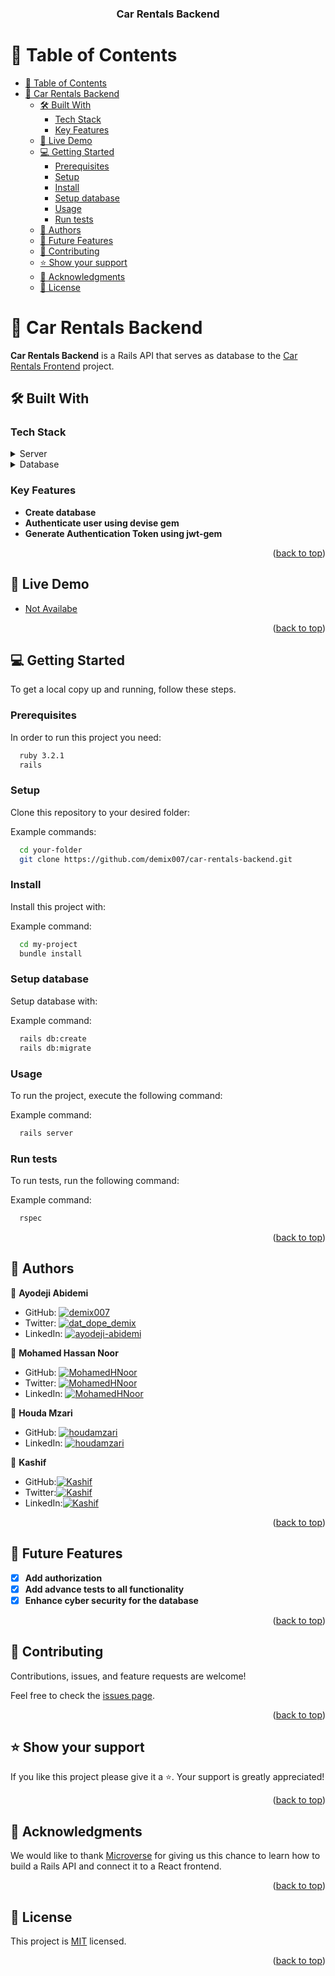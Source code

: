 <a name="readme-top"></a>

<div align="center">

  <h3><b>Car Rentals Backend</b></h3>

</div>

<!-- TABLE OF CONTENTS -->

# 📗 Table of Contents

- [📗 Table of Contents](#-table-of-contents)
- [📖 Car Rentals Backend ](#-car-rentals-backend-)
  - [🛠 Built With ](#-built-with-)
    - [Tech Stack ](#tech-stack-)
    - [Key Features ](#key-features-)
  - [🚀 Live Demo ](#-live-demo-)
  - [💻 Getting Started ](#-getting-started-)
    - [Prerequisites](#prerequisites)
    - [Setup](#setup)
    - [Install](#install)
    - [Setup database](#setup-database)
    - [Usage](#usage)
    - [Run tests](#run-tests)
  - [👥 Authors ](#-authors-)
  - [🔭 Future Features ](#-future-features-)
  - [🤝 Contributing ](#-contributing-)
  - [⭐️ Show your support ](#️-show-your-support-)
  - [🙏 Acknowledgments ](#-acknowledgments-)
  - [📝 License ](#-license-)

<!-- PROJECT DESCRIPTION -->

# 📖 Car Rentals Backend <a name="about-project"></a>

**Car Rentals Backend** is a Rails API that serves as database to the [Car Rentals Frontend](https://github.com/houdamzari/Cars-Rental-FrontEnd) project.

## 🛠 Built With <a name="built-with"></a>

### Tech Stack <a name="tech-stack"></a>

<details>
  <summary>Server</summary>
  <ul>
    <li><a href="https://rubyonrails.org/">Ruby On Rails</a></li>
  </ul>
</details>

<details>
<summary>Database</summary>
  <ul>
    <li><a href="https://www.postgresql.org/">PostgreSQL</a></li>
  </ul>
</details>

<!-- Features -->

### Key Features <a name="key-features"></a>

- **Create database**
- **Authenticate user using devise gem**
- **Generate Authentication Token using jwt-gem**

<p align="right">(<a href="#readme-top">back to top</a>)</p>

<!-- LIVE DEMO -->

## 🚀 Live Demo <a name="live-demo"></a>

- [Not Availabe]()

<p align="right">(<a href="#readme-top">back to top</a>)</p>

<!-- GETTING STARTED -->

## 💻 Getting Started <a name="getting-started"></a>

To get a local copy up and running, follow these steps.

### Prerequisites

In order to run this project you need:

```sh
  ruby 3.2.1
  rails
```

### Setup

Clone this repository to your desired folder:

Example commands:

```sh
  cd your-folder
  git clone https://github.com/demix007/car-rentals-backend.git
```

### Install

Install this project with:

Example command:

```sh
  cd my-project
  bundle install
```

### Setup database

Setup database with:

Example command:

```sh
  rails db:create
  rails db:migrate
```

### Usage

To run the project, execute the following command:

Example command:

```sh
  rails server
```

### Run tests

To run tests, run the following command:

Example command:

```sh
  rspec
```

<p align="right">(<a href="#readme-top">back to top</a>)</p>

<!-- AUTHORS -->

## 👥 Authors <a name="authors"></a>

👤 **Ayodeji Abidemi**

- GitHub: [![demix007](https://img.shields.io/badge/-demix007-white?logo=GitHub&logoColor=181717&style=plastic)](https://github.com/demix007)
- Twitter: [![dat_dope_demix](https://img.shields.io/badge/-dat_dope_demix-blue?logo=Twitter&logoColor=skyBlue&style=plastic)](https://twitter.com/dat_dope_demix)
- LinkedIn: [![ayodeji-abidemi](https://img.shields.io/badge/-AyodejiAbidemi-white?logo=LinkedIn&logoColor=181717&style=plastic)](https://linkedin.com/in/ayodeji-abidemi)

👤 **Mohamed Hassan Noor**

- GitHub: [![MohamedHNoor](https://img.shields.io/badge/-MohamedHNoor-white?logo=GitHub&logoColor=181717&style=plastic)](https://github.com/MohamedHNoor)
- Twitter: [![MohamedHNoor](https://img.shields.io/badge/-MohamedHNoor-blue?logo=Twitter&logoColor=skyBlue&style=plastic)](https://twitter.com/MohamedHNoor)
- LinkedIn: [![MohamedHNoor](https://img.shields.io/badge/-MohamedHNoor-white?logo=LinkedIn&logoColor=181717&style=plastic)](https://www.linkedin.com/in/mohamedhnoor/)

👤 **Houda Mzari**

- GitHub: [![houdamzari](https://img.shields.io/badge/-houdamzari-white?logo=GitHub&logoColor=181717&style=plastic)](https://github.com/houdamzari/)
- LinkedIn: [![houdamzari](https://img.shields.io/badge/-houdamzari-white?logo=LinkedIn&logoColor=181717&style=plastic)](https://www.linkedin.com/in/houda-mzari/)

👤 **Kashif**

- GitHub:[![Kashif](https://img.shields.io/badge/-Kashif-white?logo=GitHub&logoColor=181717&style=plastic)](https://github.com/Kashif-Saleem-Ghuman)
- Twitter:[![Kashif](https://img.shields.io/badge/-Kashif-blue?logo=Twitter&logoColor=skyBlue&style=plastic)](https://twitter.com/Kashif14Saleem)
- LinkedIn:[![Kashif](https://img.shields.io/badge/-Kashif-white?logo=LinkedIn&logoColor=181717&style=plastic)](https://www.linkedin.com/in/kashifsaleemghuman/)

<p align="right">(<a href="#readme-top">back to top</a>)</p>

<!-- FUTURE FEATURES -->

## 🔭 Future Features <a name="future-features"></a>

- [x] **Add authorization**
- [x] **Add advance tests to all functionality**
- [x] **Enhance cyber security for the database**

<p align="right">(<a href="#readme-top">back to top</a>)</p>

<!-- CONTRIBUTING -->

## 🤝 Contributing <a name="contributing"></a>

Contributions, issues, and feature requests are welcome!

Feel free to check the [issues page](https://github.com/demix007/car-rentals-backend/issues).

<p align="right">(<a href="#readme-top">back to top</a>)</p>

<!-- SUPPORT -->

## ⭐️ Show your support <a name="support"></a>

If you like this project please give it a ⭐️. Your support is greatly appreciated!

<p align="right">(<a href="#readme-top">back to top</a>)</p>

<!-- ACKNOWLEDGEMENTS -->

## 🙏 Acknowledgments <a name="acknowledgements"></a>

We would like to thank [Microverse](https://www.microverse.org/) for giving us this chance to learn how to build a Rails API and connect it to a React frontend.

<p align="right">(<a href="#readme-top">back to top</a>)</p>

<!-- LICENSE -->

## 📝 License <a name="license"></a>

This project is [MIT](./LICENSE) licensed.

<p align="right">(<a href="#readme-top">back to top</a>)</p>
